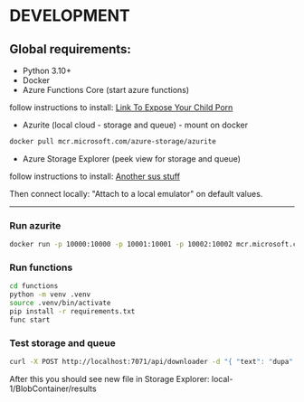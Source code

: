 # DEVELOPMENT

## Global requirements:
- Python 3.10+
- Docker
- Azure Functions Core (start azure functions)

follow instructions to install:
[Link To Expose Your Child Porn](https://learn.microsoft.com/en-us/azure/azure-functions/functions-run-local?tabs=linux%2Cisolated-process%2Cnode-v4%2Cpython-v2%2Chttp-trigger%2Ccontainer-apps&pivots=programming-language-python)
- Azurite (local cloud - storage and queue) - mount on docker

```bash
docker pull mcr.microsoft.com/azure-storage/azurite
```

- Azure Storage Explorer (peek view for storage and queue)

follow instructions to install:
[Another sus stuff](https://azure.microsoft.com/en-us/products/storage/storage-explorer/#Download-4)

Then connect locally: "Attach to a local emulator" on default values. 

---

### Run azurite

```bash
docker run -p 10000:10000 -p 10001:10001 -p 10002:10002 mcr.microsoft.com/azure-storage/azurite
```

### Run functions

```bash
cd functions
python -m venv .venv
source .venv/bin/activate
pip install -r requirements.txt
func start
```

### Test storage and queue
```bash
curl -X POST http://localhost:7071/api/downloader -d "{ "text": "dupa" }" -v
```
After this you should see new file in Storage Explorer: local-1/BlobContainer/results